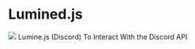 # Lumined.js
<img src="https://cdn.discordapp.com/attachments/938963928552189982/1179360836809146389/20231129_165839.png">
Lumine.js (Discord) To Interact With the Discord API
